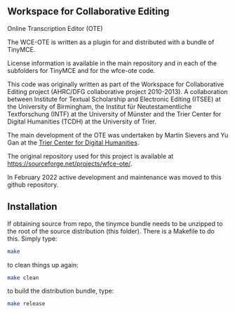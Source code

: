 Workspace for Collaborative Editing
-----------------------------------
Online Transcription Editor (OTE)

The WCE-OTE is written as a plugin for and distributed with a bundle of TinyMCE.

License information is available in the main repository and in each of the subfolders for TinyMCE and for the wfce-ote code.

This code was originally written as part of the Workspace for Collaborative Editing project (AHRC/DFG collaborative project 2010-2013). A collaboration between Institute for Textual Scholarship and Electronic Editing (ITSEE) at the University of Birmingham, the Institut für Neutestamentliche Textforschung (INTF) at the University of Münster and the Trier Center for Digital Humanities (TCDH) at the University of Trier.

The main development of the OTE was undertaken by Martin Sievers and Yu Gan at the [Trier Center for Digital Humanities](https://www.tcdh.uni-trier.de).

The original repository used for this project is available at https://sourceforge.net/projects/wfce-ote/.

In February 2022 active development and maintenance was moved to this github repository.


Installation
------------

If obtaining source from repo, the tinymce bundle needs to be unzipped
to the root of the source distribution (this folder).  There is a Makefile to do this.
Simply type:

```bash
make
```

to clean things up again:

```bash
make clean
```

to build the distribution bundle, type:

```bash
make release
```
